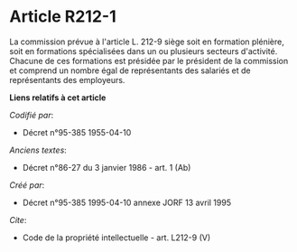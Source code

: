 # Article R212-1

La commission prévue à l'article L. 212-9 siège soit en formation plénière, soit en formations spécialisées dans un ou
plusieurs secteurs d'activité. Chacune de ces formations est présidée par le président de la commission et comprend un nombre
égal de représentants des salariés et de représentants des employeurs.

**Liens relatifs à cet article**

_Codifié par_:

  - Décret n°95-385 1955-04-10

_Anciens textes_:

  - Décret n°86-27 du 3 janvier 1986 - art. 1 (Ab)

_Créé par_:

  - Décret n°95-385 1995-04-10 annexe JORF 13 avril 1995

_Cite_:

  - Code de la propriété intellectuelle - art. L212-9 (V)
